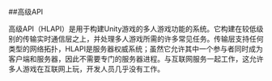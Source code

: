 ##高级API

高级API（HLAPI）是用于构建Unity游戏的多人游戏功能的系统。它构建在较低级别的传输实时通信层之上，并处理多人游戏所需的许多常见任务。传输层支持任何类型的网络拓扑，HLAPI是服务器权威系统；虽然它允许其中一个参与者同时成为客户端和服务器，因此不需要专门的服务器进程。与互联网服务一起工作，这允许多人游戏在互联网上玩，开发人员几乎没有工作。